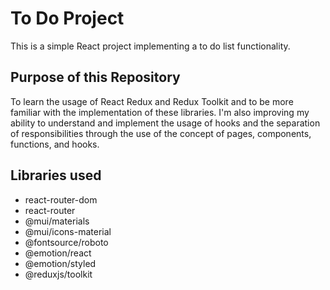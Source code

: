 # To Do Project

This is a simple React project implementing a to do list functionality.

## Purpose of this Repository

To learn the usage of React Redux and Redux Toolkit and to be more familiar with the implementation of these libraries.
I'm also improving my ability to understand and implement the usage of hooks and the separation of responsibilities through the use of the concept of pages, components, functions, and hooks.


## Libraries used

- react-router-dom
- react-router
- @mui/materials
- @mui/icons-material
- @fontsource/roboto
- @emotion/react
- @emotion/styled
- @reduxjs/toolkit
